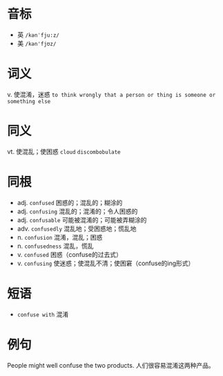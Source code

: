 # 音标

- 英 `/kənˈfju:z/`
- 美 `/kən'fjʊz/`

# 词义

v. 使混淆，迷惑
`to think wrongly that a person or thing is someone or something else`

# 同义

vt. 使混乱；使困惑
`cloud` `discombobulate`

# 同根

- adj. `confused` 困惑的；混乱的；糊涂的
- adj. `confusing` 混乱的；混淆的；令人困惑的
- adj. `confusable` 可能被混淆的；可能被弄糊涂的
- adv. `confusedly` 混乱地；受困惑地；慌乱地
- n. `confusion` 混淆，混乱；困惑
- n. `confusedness` 混乱，慌乱
- v. `confused` 困惑（confuse的过去式）
- v. `confusing` 使迷惑；使混乱不清；使困窘（confuse的ing形式）

# 短语

- `confuse with` 混淆

# 例句

People might well confuse the two products.
人们很容易混淆这两种产品。


